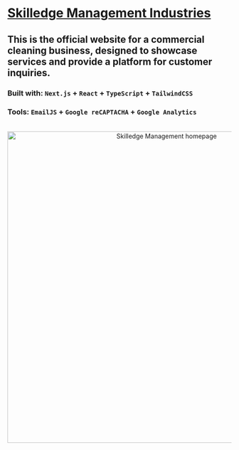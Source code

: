 # [Skilledge Management Industries](https://rolling-hills-industries.vercel.app/)

## This is the official website for a commercial cleaning business, designed to showcase services and provide a platform for customer inquiries.

### Built with: `Next.js` + `React` + `TypeScript` + `TailwindCSS`
### Tools: `EmailJS` + `Google reCAPTACHA` + `Google Analytics`

<br/>
<div align="center">
  <a href="https://rolling-hills-industries.vercel.app/">
    <img src="https://github.com/user-attachments/assets/f219b2d7-40aa-46e8-b2b1-46066718a9d9" alt="Skilledge Management homepage" width="700" />
  </a>
</div>

